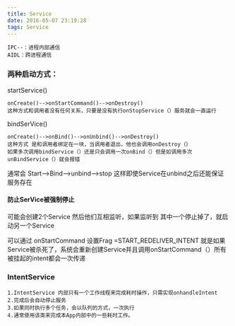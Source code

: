 ```yaml
---
title: Service
date: 2016-05-07 23:19:28
tags: Service
---
```

	IPC--：进程内部通信
	AIDL：跨进程通信
### 两种启动方式：

startService()

	onCreate()-->onStartCommand()-->onDestroy()
	这种方式和调用者没有任何关系，只要是没有执行onStopService（）服务就会一直运行
	
bindSerVice()

	onCreate()-->onBind()-->onUnbind()-->onDestroy()
	这种方式 是和调用者绑定在一块，当调用者退出，他也会调用onDestroy（）
	如果多次调用bindService（）还是只会调用一次onBind（）但是如调用多次unBindService（）就会报错


通常会 Start-->Bind-->unbind-->stop 这样即使Service在unbind之后还能保证服务存在	


#### 防止SerVice被强制停止
可能会创建2个Service 然后他们互相监听，如果监听到 其中一个停止掉了，就启动另一个Service

可以通过 onStartCommand 设置Frag =START_REDELIVER_INTENT 就是如果Service被杀死了，系统会重新创建Service并且调用onStartCommand（）所有被挂起的intent都会一次传递


### IntentService
	1.IntentService 内部只有一个工作线程来完成耗时操作，只需实现onhandleIntent
	2.完成后会自动停止服务
	3.如果同时执行多个任务，会以队列的方式，一次执行
	4.通常使用该类来完成本App内部中的一些耗时工作。

